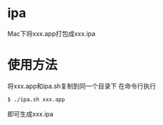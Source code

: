 # ipa
Mac下将xxx.app打包成xxx.ipa

# 使用方法
将xxx.app和ipa.sh复制到同一个目录下
在命令行执行 
``` bash
$ ./ipa.sh xxx.app
```
即可生成xxx.ipa
